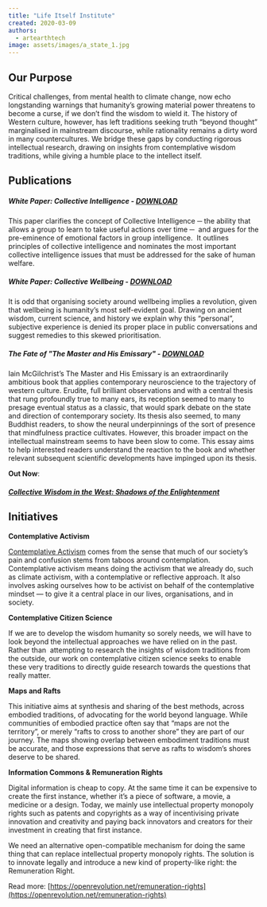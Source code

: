 ```yaml
---
title: "Life Itself Institute"
created: 2020-03-09
authors: 
  - artearthtech
image: assets/images/a_state_1.jpg
---
```


## Our Purpose

Critical challenges, from mental health to climate change, now echo longstanding warnings that humanity’s growing material power threatens to become a curse, if we don’t find the wisdom to wield it. The history of Western culture, however, has left traditions seeking truth “beyond thought” marginalised in mainstream discourse, while rationality remains a dirty word in many countercultures. We bridge these gaps by conducting rigorous intellectual research, drawing on insights from contemplative wisdom traditions, while giving a humble place to the intellect itself.

## Publications

##### White Paper: Collective Intelligence - [DOWNLOAD](https://lifeitself.org/download/4441/)

This paper clarifies the concept of Collective Intelligence ─ the ability that allows a group to learn to take useful actions over time ─  and argues for the pre-eminence of emotional factors in group intelligence.  It outlines principles of collective intelligence and nominates the most important collective intelligence issues that must be addressed for the sake of human welfare.

##### White Paper: Collective Wellbeing - [DOWNLOAD](https://lifeitself.org/download/4445/)

It is odd that organising society around wellbeing implies a revolution, given that wellbeing is humanity’s most self-evident goal. Drawing on ancient wisdom, current science, and history we explain why this “personal”, subjective experience is denied its proper place in public conversations and suggest remedies to this skewed prioritisation.

##### The Fate of "The Master and His Emissary" - [DOWNLOAD](https://lifeitself.org/download/4458/)

Iain McGilchrist’s The Master and His Emissary is an extraordinarily ambitious book that applies contemporary neuroscience to the trajectory of western culture. Erudite, full brilliant observations and with a central thesis that rung profoundly true to many ears, its reception seemed to many to presage eventual status as a classic, that would spark debate on the state and direction of contemporary society. Its thesis also seemed, to many Buddhist readers, to show the neural underpinnings of the sort of presence that mindfulness practice cultivates. However, this broader impact on the intellectual mainstream seems to have been slow to come. This essay aims to help interested readers understand the reaction to the book and whether relevant subsequent scientific developments have impinged upon its thesis.

**Out Now**:

##### [**Collective Wisdom in the West: Shadows of the Enlightenment**](https://lifeitself.org/collective-wisdom/)

## **Initiatives**

**Contemplative Activism** 

[Contemplative Activism](/institute/contemplative-activism/) comes from the sense that much of our society’s pain and confusion stems from taboos around contemplation. Contemplative activism means doing the activism that we already do, such as climate activism, with a contemplative or reflective approach. It also involves asking ourselves how to be activist on behalf of the contemplative mindset — to give it a central place in our lives, organisations, and in society.

**Contemplative Citizen Science** 

If we are to develop the wisdom humanity so sorely needs, we will have to look beyond the intellectual approaches we have relied on in the past. Rather than  attempting to research the insights of wisdom traditions from the outside, our work on contemplative citizen science seeks to enable these very traditions to directly guide research towards the questions that really matter.

**Maps and Rafts**

This initiative aims at synthesis and sharing of the best methods, across embodied traditions, of advocating for the world beyond language. While communities of embodied practice often say that “maps are not the territory”, or merely “rafts to cross to another shore” they are part of our journey. The maps showing overlap between embodiment traditions must be accurate, and those expressions that serve as rafts to wisdom’s shores deserve to be shared. 

**Information Commons & Remuneration Rights**

Digital information is cheap to copy. At the same time it can be expensive to create the first instance, whether it’s a piece of software, a movie, a medicine or a design. Today, we mainly use intellectual property monopoly rights such as patents and copyrights as a way of incentivising private innovation and creativity and paying back innovators and creators for their investment in creating that first instance.

We need an alternative open-compatible mechanism for doing the same thing that can replace intellectual property monopoly rights. The solution is to innovate legally and introduce a new kind of property-like right: the Remuneration Right.

Read more: [https://openrevolution.net/remuneration-rights](https://openrevolution.net/remuneration-rights)
